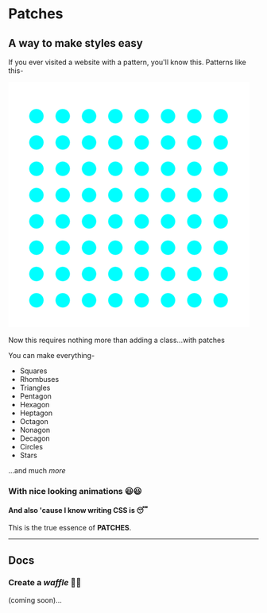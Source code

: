 # Patches

## A way to make styles easy

If you ever visited a website with a pattern, you'll know this.
Patterns like this-

![PHOTO](image.png)

Now this requires nothing more than adding a class...with patches

You can make everything-

- Squares
- Rhombuses
- Triangles
- Pentagon
- Hexagon
- Heptagon
- Octagon
- Nonagon
- Decagon
- Circles
- Stars

...and much _more_

### With nice looking animations 😃😃

#### And also 'cause I know writing CSS is 😴

This is the true essence of **PATCHES**.

---

## Docs

### Create a *waffle* 🥪😋

(coming soon)...
